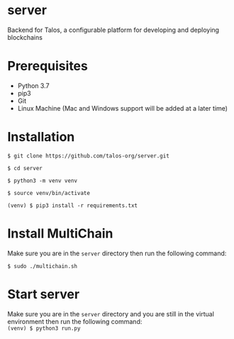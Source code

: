 # server

Backend for Talos, a configurable platform for developing and deploying blockchains

# Prerequisites
- Python 3.7
- pip3
- Git
- Linux Machine (Mac and Windows support will be added at a later time)

# Installation
`$ git clone https://github.com/talos-org/server.git`

`$ cd server`

`$ python3 -m venv venv`

`$ source venv/bin/activate`

`(venv) $ pip3 install -r requirements.txt`

# Install MultiChain

Make sure you are in the `server` directory then run the following command:<br>

`$ sudo ./multichain.sh`





# Start server
Make sure you are in the `server` directory and you are still in the virtual environment then run the following command:<br>
`(venv) $ python3 run.py`
